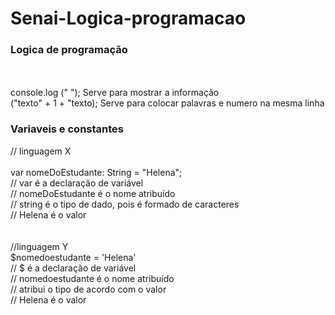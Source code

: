 # Senai-Logica-programacao

<h3> Logica de programação </h3>
<br> <br>
console.log (" "); Serve para mostrar a informação
           <br>
("texto" + 1 + "texto); Serve para colocar palavras e numero na mesma linha
<br>
<h3> Variaveis e constantes </h3>
// linguagem X
<br> <br>
var nomeDoEstudante: String = "Helena";
<br>
// var é a declaração de variável
<br>
// nomeDoEstudante é o nome atribuído
<br>
// string é o tipo de dado, pois é formado de caracteres
<br>
// Helena é o valor
<br> <br> <br>
//linguagem Y
<br>
$nomedoestudante = 'Helena'
<br>
// $ é a declaração de variável
<br>
// nomedoestudante é o nome atribuído
<br>
// atribui o tipo de acordo com o valor
<br>
// Helena é o valor

